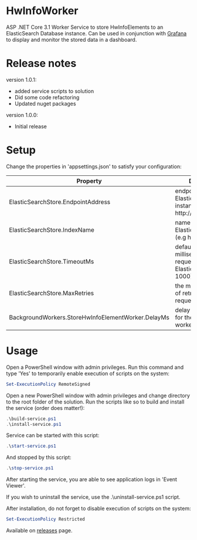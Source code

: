 # HwInfoWorker

ASP .NET Core 3.1 Worker Service to store HwInfoElements to an ElasticSearch Database instance.
Can be used in conjunction with [Grafana](https://grafana.com) to display and monitor the stored data in a dashboard.

# Release notes

version 1.0.1:
- added service scripts to solution
- Did some code refactoring
- Updated nuget packages

version 1.0.0:
- Initial release

# Setup

Change the properties in 'appsettings.json' to satisfy your configuration:

| Property  | Description |
| ------------- | ------------- |
| ElasticSearchStore.EndpointAddress  | endpoint url of the ElasticSearch instance (e.g http://localhost:9200) |
| ElasticSearchStore.IndexName  | name of the ElasticSearch index (e.g hwinfo) |
| ElasticSearchStore.TimeoutMs  | default timeout in milliseconds for each request to ElasticSearch (e.g 1000) |
| ElasticSearchStore.MaxRetries  | the maximum number of retries for a given request (e.g 2) |
| BackgroundWorkers.StoreHwInfoElementWorker.DelayMs  | delay in milliseconds for the background worker (e.g 10000) |

# Usage
Open a PowerShell window with admin privileges. Run this command and type 'Yes' to temporarily enable execution of scripts on the system:

```powershell
Set-ExecutionPolicy RemoteSigned
```

Open a new PowerShell window with admin privileges and change directory to the root folder of the solution. 
Run the scripts like so to build and install the service (order does matter!):

```powershell
.\build-service.ps1
.\install-service.ps1
```

Service can be started with this script:

```powershell
.\start-service.ps1
```

And stopped by this script:

```powershell
.\stop-service.ps1
```

After starting the service, you are able to see application logs in 'Event Viewer'.

If you wish to uninstall the service, use the .\uninstall-service.ps1 script.

After installation, do not forget to disable execution of scripts on the system:

```powershell
Set-ExecutionPolicy Restricted
```

Available on [releases](https://github.com/Antiserum420/HwInfoWorker/releases) page.